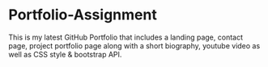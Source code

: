 # Portfolio-Assignment
This is my latest GitHub Portfolio that includes a landing page, contact page, project portfolio page along with a short biography, youtube video as well as CSS style &amp; bootstrap API.
